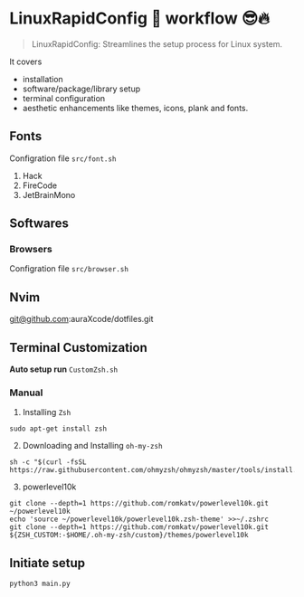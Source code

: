 # LinuxRapidConfig 🚀 workflow 😎🔥

> LinuxRapidConfig: Streamlines the setup process for Linux system.
>

It covers

- installation
- software/package/library setup
- terminal configuration
- aesthetic enhancements like themes, icons, plank and fonts.

## Fonts

Configration file `src/font.sh`

1. Hack
2. FireCode
3. JetBrainMono

## Softwares

### Browsers 

Configration file `src/browser.sh`

## Nvim
git@github.com:auraXcode/dotfiles.git
## Terminal Customization
**Auto setup run** `CustomZsh.sh`
### Manual
  1. Installing `Zsh`
  ```
  sudo apt-get install zsh
  ```
  2. Downloading and Installing `oh-my-zsh`
  ```
  sh -c "$(curl -fsSL https://raw.githubusercontent.com/ohmyzsh/ohmyzsh/master/tools/install.sh)"
  ```
  3. powerlevel10k
  ```
  git clone --depth=1 https://github.com/romkatv/powerlevel10k.git ~/powerlevel10k
  echo 'source ~/powerlevel10k/powerlevel10k.zsh-theme' >>~/.zshrc
  git clone --depth=1 https://github.com/romkatv/powerlevel10k.git ${ZSH_CUSTOM:-$HOME/.oh-my-zsh/custom}/themes/powerlevel10k
  ```

## Initiate setup

```python
python3 main.py
```
